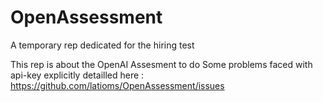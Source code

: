 # OpenAssessment
A temporary rep dedicated for the hiring test

This rep is about the OpenAI Assesment to do 
Some problems faced with api-key explicitly detailled here : https://github.com/latioms/OpenAssessment/issues
